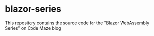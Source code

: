 # blazor-series
This repository contains the source code for the "Blazor WebAssembly Series" on Code Maze blog
